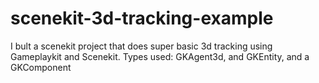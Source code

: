 # scenekit-3d-tracking-example

I bult a scenekit project that does super basic 3d tracking using Gameplaykit and Scenekit. Types used: GKAgent3d, and GKEntity, and a GKComponent


